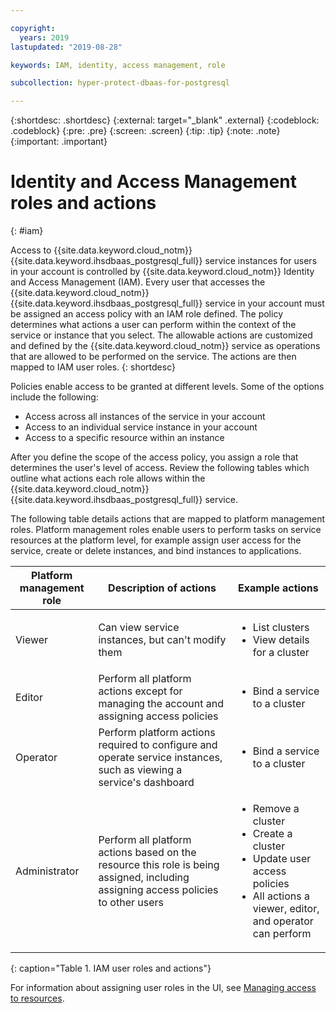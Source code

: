 ```yaml
---

copyright:
  years: 2019
lastupdated: "2019-08-28"

keywords: IAM, identity, access management, role

subcollection: hyper-protect-dbaas-for-postgresql

---
```


{:shortdesc: .shortdesc}
{:external: target="_blank" .external}
{:codeblock: .codeblock}
{:pre: .pre}
{:screen: .screen}
{:tip: .tip}
{:note: .note}
{:important: .important}

# Identity and Access Management roles and actions
{: #iam}

Access to {{site.data.keyword.cloud_notm}} {{site.data.keyword.ihsdbaas_postgresql_full}} service instances for users in your account is controlled by {{site.data.keyword.cloud_notm}} Identity and Access Management (IAM). Every user that accesses the {{site.data.keyword.cloud_notm}} {{site.data.keyword.ihsdbaas_postgresql_full}} service in your account must be assigned an access policy with an IAM role defined. The policy determines what actions a user can perform within the context of the service or instance that you select. The allowable actions are customized and defined by the {{site.data.keyword.cloud_notm}} service as operations that are allowed to be performed on the service. The actions are then mapped to IAM user roles.
{: shortdesc}

Policies enable access to be granted at different levels. Some of the options include the following:

* Access across all instances of the service in your account
* Access to an individual service instance in your account
* Access to a specific resource within an instance

After you define the scope of the access policy, you assign a role that determines the user's level of access. Review the following tables which outline what actions each role allows within the {{site.data.keyword.cloud_notm}} {{site.data.keyword.ihsdbaas_postgresql_full}} service.

The following table details actions that are mapped to platform management roles. Platform management roles enable users to perform tasks on service resources at the platform level, for example assign user access for the service, create or delete instances, and bind instances to applications.

|Platform management role|Description of actions|Example actions                                                 |
|------------------------|----------------------|----------------------------------------------------------------|
|Viewer                  |Can view service instances, but can't modify them|<ul><li>List clusters</li><li>View details for a cluster</li></ul>|
|Editor                  |Perform all platform actions except for managing the account and assigning access policies|<ul><li>Bind a service to a cluster</li></ul>|
|Operator                |Perform platform actions required to configure and operate service instances, such as viewing a service's dashboard|<ul><li>Bind a service to a cluster</li></ul>|
|Administrator           |Perform all platform actions based on the resource this role is being assigned, including assigning access policies to other users|<ul><li>Remove a cluster</li><li>Create a cluster</li><li>Update user access policies</li><li>All actions a viewer, editor, and operator can perform</li></ul>|
{: caption="Table 1. IAM user roles and actions"}

<!--
The following table details actions that are mapped to service access roles. Service access roles enable users access to {{site.data.keyword.ihsdbaas_postgresql_full}} as well as the ability to call the {{site.data.keyword.cloud_notm}} {{site.data.keyword.ihsdbaas_postgresql_full}} API.

| Service access role | Description of actions | Example actions                                                 |
|---------------------|------------------------|-----------------------------------------------------------------|
| Reader              | Description            | <ul><li>Example 1</li><li>Example 2</li></ul>                   |
| Writer              | Description            |<ul><li>Example 1</li><li>Example 2</li></ul>                    |
| Manager             | Description            | <ul><li>Example 1</li><li>Example 2</li><li>Example 3</li></ul> |
{: caption="Table 2. IAM service access roles and actions" caption-side="top"}
-->

For information about assigning user roles in the UI, see [Managing access to resources](/docs/iam?topic=iam-iammanidaccser#iammanidaccser).
